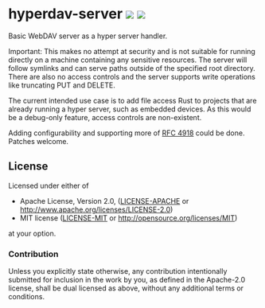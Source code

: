 # hyperdav-server [![](http://meritbadge.herokuapp.com/hyperdav-server)](https://crates.io/crates/hyperdav-server) [![](https://docs.rs/hyperdav-server/badge.svg)](https://docs.rs/hyperdav-server)
Basic WebDAV server as a hyper server handler.

Important: This makes no attempt at security and is not suitable for running
directly on a machine containing any sensitive resources. The server will
follow symlinks and can serve paths outside of the specified root directory.
There are also no access controls and the server supports write operations like
truncating PUT and DELETE.

The current intended use case is to add file access Rust to projects that are
already running a hyper server, such as embedded devices. As this would be a
debug-only feature, access controls are non-existent.

Adding configurability and supporting more of [RFC 4918](https://tools.ietf.org/html/rfc4918)
could be done. Patches welcome.

## License

Licensed under either of

 * Apache License, Version 2.0, ([LICENSE-APACHE](LICENSE-APACHE) or http://www.apache.org/licenses/LICENSE-2.0)
 * MIT license ([LICENSE-MIT](LICENSE-MIT) or http://opensource.org/licenses/MIT)

at your option.

### Contribution

Unless you explicitly state otherwise, any contribution intentionally submitted
for inclusion in the work by you, as defined in the Apache-2.0 license, shall
be dual licensed as above, without any additional terms or conditions.
